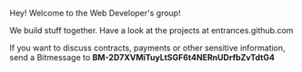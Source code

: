 
<html>
<head>
<meta http-equiv="Content-Type" content="text/html; charset=utf-8">

</head>

<body>
<p>Hey! Welcome to the Web Developer's group!</p>
<p>We build stuff together. Have a look at the projects at entrances.github.com</p>
<p>If you want to discuss contracts, payments or other sensitive information, send a Bitmessage to <strong>BM-2D7XVMiTuyLtSGF6t4NERnUDrfbZvTdtG4</strong></p>
</body>
</html>
